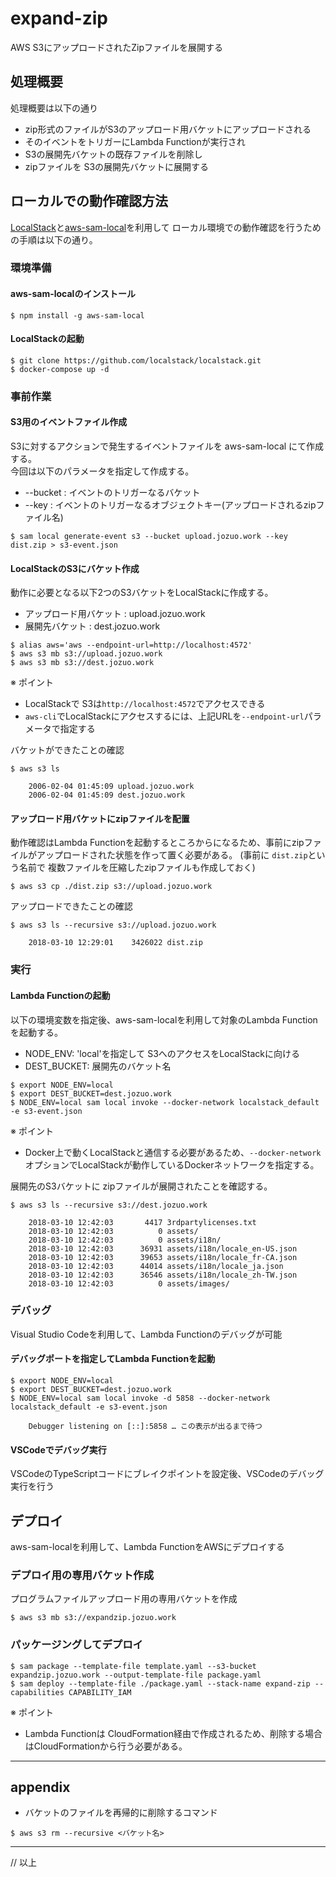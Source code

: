 # expand-zip
AWS S3にアップロードされたZipファイルを展開する

## 処理概要

処理概要は以下の通り

- zip形式のファイルがS3のアップロード用バケットにアップロードされる
- そのイベントをトリガーにLambda Functionが実行され
- S3の展開先バケットの既存ファイルを削除し
- zipファイルを S3の展開先バケットに展開する


## ローカルでの動作確認方法

[LocalStack](https://github.com/localstack/localstack)と[aws-sam-local](https://github.com/awslabs/aws-sam-local)を利用して
ローカル環境での動作確認を行うための手順は以下の通り。


### 環境準備
#### aws-sam-localのインストール

```
$ npm install -g aws-sam-local
```


#### LocalStackの起動

```
$ git clone https://github.com/localstack/localstack.git
$ docker-compose up -d
```

### 事前作業
#### S3用のイベントファイル作成

S3に対するアクションで発生するイベントファイルを aws-sam-local にて作成する。  
今回は以下のパラメータを指定して作成する。

- --bucket : イベントのトリガーなるバケット
- --key : イベントのトリガーなるオブジェクトキー(アップロードされるzipファイル名)

```
$ sam local generate-event s3 --bucket upload.jozuo.work --key dist.zip > s3-event.json

```

#### LocalStackのS3にバケット作成

動作に必要となる以下2つのS3バケットをLocalStackに作成する。  

- アップロード用バケット : upload.jozuo.work
- 展開先バケット : dest.jozuo.work

```
$ alias aws='aws --endpoint-url=http://localhost:4572' 	
$ aws s3 mb s3://upload.jozuo.work
$ aws s3 mb s3://dest.jozuo.work
```


※ ポイント

- LocalStackで S3は`http://localhost:4572`でアクセスできる
- `aws-cli`でLocalStackにアクセスするには、上記URLを`--endpoint-url`パラメータで指定する

バケットができたことの確認

```
$ aws s3 ls

	2006-02-04 01:45:09 upload.jozuo.work
	2006-02-04 01:45:09 dest.jozuo.work
```

#### アップロード用バケットにzipファイルを配置

動作確認はLambda Functionを起動するところからになるため、事前にzipファイルがアップロードされた状態を作って置く必要がある。
(事前に `dist.zip`という名前で 複数ファイルを圧縮したzipファイルも作成しておく)

```
$ aws s3 cp ./dist.zip s3://upload.jozuo.work
```

アップロードできたことの確認

```
$ aws s3 ls --recursive s3://upload.jozuo.work 

	2018-03-10 12:29:01    3426022 dist.zip
```

### 実行

#### Lambda Functionの起動

以下の環境変数を指定後、aws-sam-localを利用して対象のLambda Functionを起動する。

- NODE_ENV: 'local'を指定して S3へのアクセスをLocalStackに向ける
- DEST_BUCKET: 展開先のバケット名

```
$ export NODE_ENV=local
$ export DEST_BUCKET=dest.jozuo.work
$ NODE_ENV=local sam local invoke --docker-network localstack_default -e s3-event.json
```

※ ポイント

- Docker上で動くLocalStackと通信する必要があるため、`--docker-network`オプションでLocalStackが動作しているDockerネットワークを指定する。

展開先のS3バケットに zipファイルが展開されたことを確認する。

```
$ aws s3 ls --recursive s3://dest.jozuo.work

	2018-03-10 12:42:03       4417 3rdpartylicenses.txt
	2018-03-10 12:42:03          0 assets/
	2018-03-10 12:42:03          0 assets/i18n/
	2018-03-10 12:42:03      36931 assets/i18n/locale_en-US.json
	2018-03-10 12:42:03      39653 assets/i18n/locale_fr-CA.json
	2018-03-10 12:42:03      44014 assets/i18n/locale_ja.json
	2018-03-10 12:42:03      36546 assets/i18n/locale_zh-TW.json
	2018-03-10 12:42:03          0 assets/images/
```


### デバッグ

Visual Studio Codeを利用して、Lambda Functionのデバッグが可能

#### デバッグポートを指定してLambda Functionを起動

``` 
$ export NODE_ENV=local
$ export DEST_BUCKET=dest.jozuo.work
$ NODE_ENV=local sam local invoke -d 5858 --docker-network localstack_default -e s3-event.json

	Debugger listening on [::]:5858 … この表示が出るまで待つ
```

#### VSCodeでデバッグ実行

VSCodeのTypeScriptコードにブレイクポイントを設定後、VSCodeのデバッグ実行を行う


## デプロイ

aws-sam-localを利用して、Lambda FunctionをAWSにデプロイする  

### デプロイ用の専用バケット作成

プログラムファイルアップロード用の専用バケットを作成

```
$ aws s3 mb s3://expandzip.jozuo.work
```

### パッケージングしてデプロイ

```
$ sam package --template-file template.yaml --s3-bucket expandzip.jozuo.work --output-template-file package.yaml
$ sam deploy --template-file ./package.yaml --stack-name expand-zip --capabilities CAPABILITY_IAM
```

※ ポイント

- Lambda Functionは CloudFormation経由で作成されるため、削除する場合はCloudFormationから行う必要がある。


---

## appendix

- バケットのファイルを再帰的に削除するコマンド

```
$ aws s3 rm --recursive <バケット名>
```
---

// 以上





